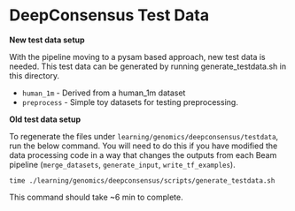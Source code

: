 # DeepConsensus Test Data

**New test data setup**

With the pipeline moving to a pysam based approach, new test data is needed.
This test data can be generated by running generate_testdata.sh in this
directory.

*   `human_1m` - Derived from a human_1m dataset
*   `preprocess` - Simple toy datasets for testing preprocessing.

**Old test data setup**

To regenerate the files under `learning/genomics/deepconsensus/testdata`, run
the below command. You will need to do this if you have modified the data
processing code in a way that changes the outputs from each Beam pipeline
(`merge_datasets`, `generate_input`, `write_tf_examples`).

```
time ./learning/genomics/deepconsensus/scripts/generate_testdata.sh
```

This command should take ~6 min to complete.
